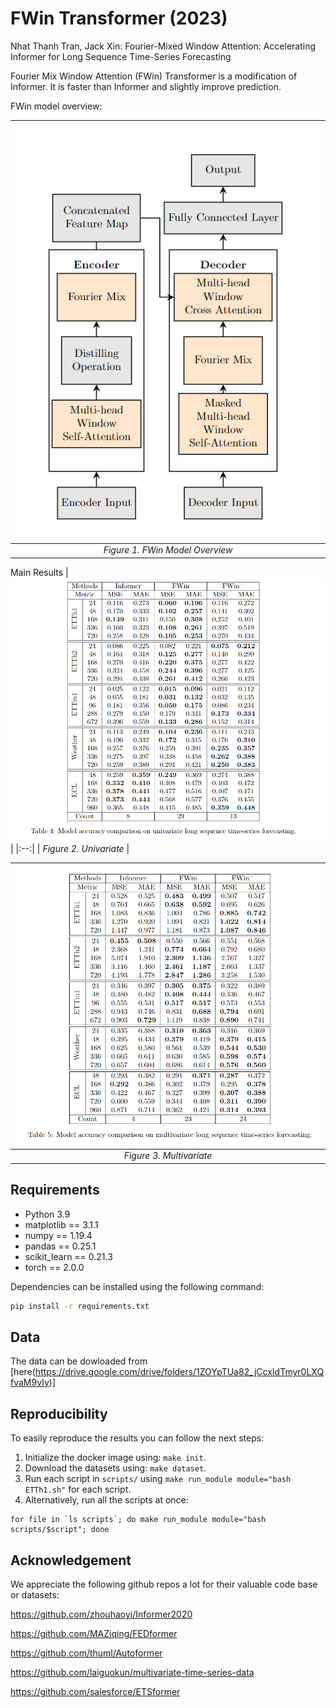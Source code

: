 # FWin Transformer (2023)

Nhat Thanh Tran, Jack Xin: Fourier-Mixed Window Attention: Accelerating Informer for Long Sequence Time-Series Forecasting

Fourier Mix Window Attention (FWin) Transformer is a modification of Informer. It is faster than Informer and slightly improve prediction.

FWin model overview: 

|![Figure1](img/FWin.PNG)|
|:--:|
| *Figure 1. FWin Model Overview* |

Main Results
|![Figure2](img/Univarite.PNG)|
|:--:|
| *Figure 2. Univariate* |

|![Figure3](img/Multivariate.PNG)|
|:--:|
| *Figure 3. Multivariate* |
## Requirements

- Python 3.9
- matplotlib == 3.1.1
- numpy == 1.19.4
- pandas == 0.25.1
- scikit_learn == 0.21.3
- torch == 2.0.0

Dependencies can be installed using the following command:
```bash
pip install -r requirements.txt
```
## Data

The data can be dowloaded from [here(https://drive.google.com/drive/folders/1ZOYpTUa82_jCcxIdTmyr0LXQfvaM9vIy)]

## Reproducibility

To easily reproduce the results you can follow the next steps:
1. Initialize the docker image using: `make init`.
2. Download the datasets using: `make dataset`.
3. Run each script in `scripts/` using `make run_module module="bash ETTh1.sh"` for each script.
4. Alternatively, run all the scripts at once:
```
for file in `ls scripts`; do make run_module module="bash scripts/$script"; done
```
## Acknowledgement

We appreciate the following github repos a lot for their valuable code base or datasets:

https://github.com/zhouhaoyi/Informer2020

https://github.com/MAZiqing/FEDformer

https://github.com/thuml/Autoformer

https://github.com/laiguokun/multivariate-time-series-data

https://github.com/salesforce/ETSformer
